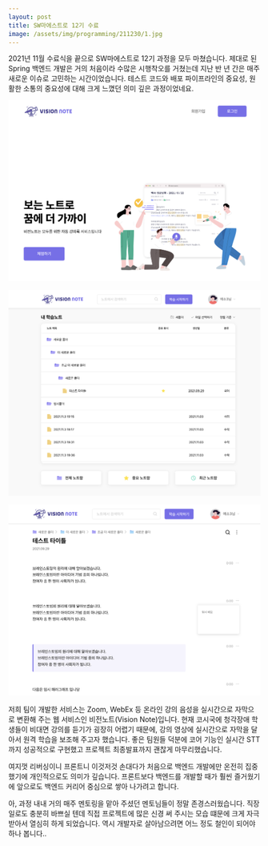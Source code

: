```yaml
---
layout: post
title: SW마에스트로 12기 수료
image: /assets/img/programming/211230/1.jpg
---
```


2021년 11월 수료식을 끝으로 SW마에스트로 12기 과정을 모두 마쳤습니다.
제대로 된 Spring 백엔드 개발은 거의 처음이라 수많은 시행착오를 거쳤는데 지난 반 년 간은 매주 새로운 이슈로 고민하는 시간이었습니다.
테스트 코드와 배포 파이프라인의 중요성, 원활한 소통의 중요성에 대해 크게 느꼈던 의미 깊은 과정이었네요.

![2](/assets/img/programming/211230/2.png)

![3](/assets/img/programming/211230/3.png)

![4](/assets/img/programming/211230/4.png)


저희 팀이 개발한 서비스는 Zoom, WebEx 등 온라인 강의 음성을 실시간으로 자막으로 변환해 주는 웹 서비스인 비전노트(Vision Note)입니다.
현재 코시국에 청각장애 학생들이 비대면 강의를 듣기가 굉장히 어렵기 때문에, 강의 영상에 실시간으로 자막을 달아서 원격 학습을 보조해 주고자 했습니다.
좋은 팀원들 덕분에 코어 기능인 실시간 STT까지 성공적으로 구현했고 프로젝트 최종발표까지 괜찮게 마무리했습니다.

여지껏 리버싱이니 프론트니 이것저것 손대다가 처음으로 백엔드 개발에만 온전히 집중했기에 개인적으로도 의미가 깊습니다. 
프론트보다 백엔드를 개발할 때가 훨씬 즐거웠기에 앞으로도 백엔드 커리어 중심으로 쌓아 나가려고 합니다.

아, 과정 내내 거의 매주 멘토링을 맡아 주셨던 멘토님들이 정말 존경스러웠습니다.
직장 일로도 충분히 바쁘실 텐데 직접 프로젝트에 많은 신경 써 주시는 모습 떄문에 크게 자극받아서 열심히 하게 되었습니다.
역시 개발자로 살아남으려면 어느 정도 철인이 되어야 하나 봅니다..
